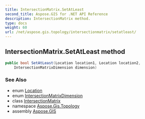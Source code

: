 ```yaml
---
title: IntersectionMatrix.SetAtLeast
second_title: Aspose.GIS for .NET API Reference
description: IntersectionMatrix method. 
type: docs
weight: 60
url: /net/aspose.gis.topology/intersectionmatrix/setatleast/
---
```

## IntersectionMatrix.SetAtLeast method

```csharp
public bool SetAtLeast(Location location1, Location location2, 
    IntersectionMatrixDimension dimension)
```

### See Also

* enum [Location](../../location/)
* enum [IntersectionMatrixDimension](../../intersectionmatrixdimension/)
* class [IntersectionMatrix](../)
* namespace [Aspose.Gis.Topology](../../intersectionmatrix/)
* assembly [Aspose.GIS](../../../)


